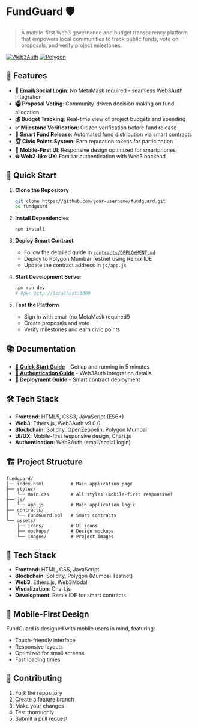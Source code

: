 # FundGuard 🛡️

> A mobile-first Web3 governance and budget transparency platform that empowers local communities to track public funds, vote on proposals, and verify project milestones.

[![Web3Auth](https://img.shields.io/badge/Web3Auth-v9.0.0-blue)](https://web3auth.io/)
[![Polygon](https://img.shields.io/badge/Polygon-Mumbai-purple)](https://polygon.technology/)

## 🌟 Features

- **🔐 Email/Social Login**: No MetaMask required - seamless Web3Auth integration
- **🗳️ Proposal Voting**: Community-driven decision making on fund allocation
- **💰 Budget Tracking**: Real-time view of project budgets and spending
- **✅ Milestone Verification**: Citizen verification before fund release
- **🤖 Smart Fund Release**: Automated fund distribution via smart contracts
- **🏆 Civic Points System**: Earn reputation tokens for participation
- **📱 Mobile-First UI**: Responsive design optimized for smartphones
- **🌐 Web2-like UX**: Familiar authentication with Web3 backend

## 🚀 Quick Start

1. **Clone the Repository**
   ```bash
   git clone https://github.com/your-username/fundguard.git
   cd fundguard
   ```

2. **Install Dependencies**
   ```bash
   npm install
   ```

3. **Deploy Smart Contract**
   - Follow the detailed guide in [`contracts/DEPLOYMENT.md`](contracts/DEPLOYMENT.md)
   - Deploy to Polygon Mumbai Testnet using Remix IDE
   - Update the contract address in `js/app.js`

4. **Start Development Server**
   ```bash
   npm run dev
   # Open http://localhost:3000
   ```

5. **Test the Platform**
   - Sign in with email (no MetaMask required!)
   - Create proposals and vote
   - Verify milestones and earn civic points

## 📚 Documentation

- **[🚀 Quick Start Guide](QUICKSTART.md)** - Get up and running in 5 minutes
- **[🔐 Authentication Guide](AUTH_GUIDE.md)** - Web3Auth integration details
- **[📄 Deployment Guide](contracts/DEPLOYMENT.md)** - Smart contract deployment

## 🛠️ Tech Stack

- **Frontend**: HTML5, CSS3, JavaScript (ES6+)
- **Web3**: Ethers.js, Web3Auth v9.0.0
- **Blockchain**: Solidity, OpenZeppelin, Polygon Mumbai
- **UI/UX**: Mobile-first responsive design, Chart.js
- **Authentication**: Web3Auth (email/social login)

## 🏗️ Project Structure

```
fundguard/
├── index.html          # Main application page
├── styles/
│   └── main.css        # All styles (mobile-first responsive)
├── js/
│   └── app.js          # Main application logic
├── contracts/
│   └── FundGuard.sol   # Smart contracts
└── assets/
    ├── icons/          # UI icons
    ├── mockups/        # Design mockups
    └── images/         # Project images
```

## 🔧 Tech Stack

- **Frontend**: HTML, CSS, JavaScript
- **Blockchain**: Solidity, Polygon (Mumbai Testnet)
- **Web3**: Ethers.js, Web3Modal
- **Visualization**: Chart.js
- **Development**: Remix IDE for smart contracts

## 📱 Mobile-First Design

FundGuard is designed with mobile users in mind, featuring:
- Touch-friendly interface
- Responsive layouts
- Optimized for small screens
- Fast loading times

## 🤝 Contributing

1. Fork the repository
2. Create a feature branch
3. Make your changes
4. Test thoroughly
5. Submit a pull request

